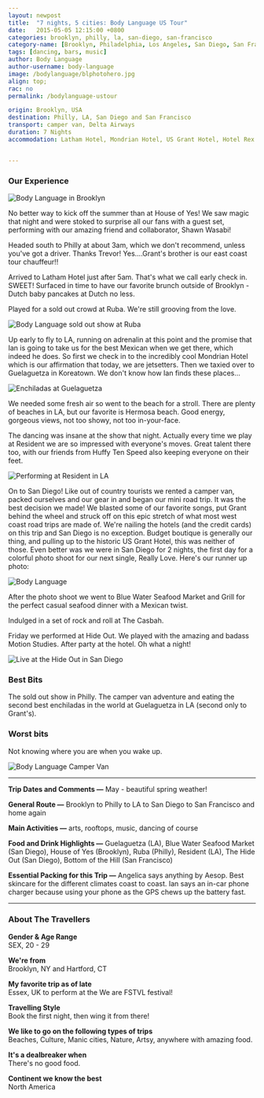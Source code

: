 ```yaml
---
layout: newpost
title:  "7 nights, 5 cities: Body Language US Tour"
date:   2015-05-05 12:15:00 +0800
categories: brooklyn, philly, la, san-diego, san-francisco
category-name: [Brooklyn, Philadelphia, Los Angeles, San Diego, San Francisco]
tags: [dancing, bars, music]
author: Body Language
author-username: body-language
image: /bodylanguage/blphotohero.jpg
align: top;
rac: no
permalink: /bodylanguage-ustour

origin: Brooklyn, USA
destination: Philly, LA, San Diego and San Francisco
transport: camper van, Delta Airways
duration: 7 Nights
accommodation: Latham Hotel, Mondrian Hotel, US Grant Hotel, Hotel Rex  


---
```


### Our Experience

![Body Language in Brooklyn](/img/bodylanguage/blstreetwalk.jpg "Body Language in Brooklyn")

No better way to kick off the summer than at House of Yes! We saw magic that night and were stoked to surprise all our fans with a guest set, performing with our amazing friend and collaborator, Shawn Wasabi!

Headed south to Philly at about 3am, which we don't recommend, unless you've got a driver. Thanks Trevor! Yes....Grant's brother is our east coast tour chauffeur!!

Arrived to Latham Hotel just after 5am. That's what we call early check in. SWEET! Surfaced in time to have our favorite brunch outside of Brooklyn - Dutch baby pancakes at Dutch no less.

Played for a sold out crowd at Ruba. We're still grooving from the love.

![Body Language sold out show at Ruba](/img/bodylanguage/blshow.jpg "Body Language sold out show at Ruba")

Up early to fly to LA, running on adrenalin at this point and the promise that Ian is going to take us for the best Mexican when we get there, which indeed he does. So first we check in to the incredibly cool Mondrian Hotel which is our affirmation that today, we are jetsetters. Then we taxied over to Guelaguetza in Koreatown. We don't know how Ian finds these places...

![Enchiladas at Guelaguetza](/img/bodylanguage/enchilada.jpg "Enchiladas at Guelaguetza")

We needed some fresh air so went to the beach for a stroll. There are plenty of beaches in LA, but our favorite is Hermosa beach. Good energy, gorgeous views, not too showy, not too in-your-face.

The dancing was insane at the show that night. Actually every time we play at Resident we are so impressed with everyone's moves. Great talent there too, with our friends from Huffy Ten Speed also keeping everyone on their feet.   

![Performing at Resident in LA](/img/bodylanguage/blconcert.jpg "Performing at Resident in LA")

On to San Diego! Like out of country tourists we rented a camper van, packed ourselves and our gear in and began our mini road trip. It was the best decision we made! We blasted some of our favorite songs, put Grant behind the wheel and struck off on this epic stretch of what most west coast road trips are made of. We're nailing the hotels (and the credit cards) on this trip and San Diego is no exception. Budget boutique is generally our thing, and pulling up to the historic US Grant Hotel, this was neither of those. Even better was we were in San Diego for 2 nights, the first day for a colorful photo shoot for our next single, Really Love. Here's our runner up photo:   

![Body Language](/img/bodylanguage/blwall1.jpg "Body Language")

After the photo shoot we went to Blue Water Seafood Market and Grill for the perfect casual seafood dinner with a Mexican twist.

Indulged in a set of rock and roll at The Casbah.

Friday we performed at Hide Out. We played with the amazing and badass Motion Studies. After party at the hotel. Oh what a night!

![Live at the Hide Out in San Diego](/img/bodylanguage/blshow.jpg "Live at the Hideout in San Diego")

### Best Bits

The sold out show in Philly. The camper van adventure and eating the second best enchiladas in the world at Guelaguetza in LA (second only to Grant's).

### Worst bits

Not knowing where you are when you wake up.

![Body Language Camper Van](/img/bodylanguage/bltourvan.jpg "Body Language Camper Van")

<hr />


**Trip Dates and Comments &mdash;** May - beautiful spring weather!

**General Route &mdash;** Brooklyn to Philly to LA to San Diego to San Francisco and home again

**Main Activities &mdash;** arts, rooftops, music, dancing of course

**Food and Drink Highlights &mdash;** Guelaguetza (LA), Blue Water Seafood Market (San Diego), House of Yes (Brooklyn), Ruba (Philly), Resident (LA), The Hide Out (San Diego), Bottom of the Hill (San Francisco)

**Essential Packing for this Trip &mdash;** Angelica says anything by Aesop. Best skincare for the different climates coast to coast. Ian says an in-car phone charger because using your phone as the GPS chews up the battery fast.

<hr />

### About The Travellers

**Gender & Age Range<br />** SEX, 20 - 29

**We're from <br />** Brooklyn, NY and Hartford, CT

**My favorite trip as of late <br />** Essex, UK to perform at the We are FSTVL festival!  

**Travelling Style <br />** Book the first night, then wing it from there!

**We like to go on the following types of trips <br />** Beaches, Culture, Manic cities, Nature, Artsy, anywhere with amazing food.

**It's a dealbreaker when <br />** There's no good food.

**Continent we know the best <br />** North America
